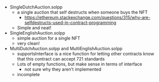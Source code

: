 - SingleDutchAuction.solpp
	- a single auction that self destructs when someone buys the NFT
		- https://ethereum.stackexchange.com/questions/315/why-are-selfdestructs-used-in-contract-programming
	- Simple and neat!
- SingleEnglishAuction.solpp
	- simple auction for a single NFT
	- very clean!
- MultiDutchAuction.solpp and MultiEnglishAuction.solpp
	- supportsInterface is a nice function for letting other contracts know that this contract can accept 721 standards
	- Lots of empty functions, but make sense in terms of interface
		- not sure why they aren't implemented
	- incomplete